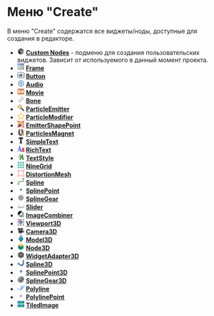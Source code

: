 # Меню "Create"

В меню "Create" содержатся все виджеты/ноды, доступные для создания в редакторе.

* ![CustomNodes](../images/icons/node/unknown.png) **[Custom Nodes](../custom_components.md)** - подменю для создания пользовательских виджетов. Зависит от используемого в данный момент проекта.
* ![Frame](../images/icons/node/lime_frame.png) **[Frame](../node/frame.md)**
* ![Button](../images/icons/node/lime_button.png) **[Button](../node/button.md)**
* ![Audio](../images/icons/node/lime_audio.png) **[Audio](../node/audio.md)**
* ![Movie](../images/icons/node/lime_movie.png) **[Movie](../node/movie.md)**
* ![Bone](../images/icons/node/lime_bone.png) **[Bone](../node/bone.md)**
* ![ParticleEmitter](../images/icons/node/lime_particle_emitter.png) **[ParticleEmitter](../node/particles/particle_emitter.md)**
* ![ParticleModifier](../images/icons/node/lime_particle_modifier.png) **[ParticleModifier](../node/particles/particle_modifier.md)**
* ![EmitterShapePoint](../images/icons/node/lime_emitter_shape_point.png) **[EmitterShapePoint](../node/particles/emitter_shape_point.md)**
* ![ParticlesMagnet](../images/icons/node/lime_particles_magnet.png) **[ParticlesMagnet](../node/particles/particles_magnet.md)**
* ![SimpleText](../images/icons/node/lime_simple_text.png) **[SimpleText](../node/text/simple_text.md)**
* ![RichText](../images/icons/node/lime_rich_text.png) **[RichText](../node/text/rich_text.md)**
* ![TextStyle](../images/icons/node/lime_text_style.png) **[TextStyle](../node/text/text_style.md)**
* ![NineGrid](../images/icons/node/lime_nine_grid.png) **[NineGrid](../node/image/nine_grid.md)**
* ![DistortionMesh](../images/icons/node/lime_distortion_mesh.png) **[DistortionMesh](../node/image/distortion_mesh.md)**
* ![Spline](../images/icons/node/lime_spline.png) **[Spline](../node/spline/spline.md)**
* ![SplinePoint](../images/icons/node/lime_spline_point.png) **[SplinePoint](../node/spline/spline_point.md)**
* ![SplineGear](../images/icons/node/lime_spline_gear.png) **[SplineGear](../node/spline/spline_gear.md)**
* ![Slider](../images/icons/node/lime_slider.png) **[Slider](../node/slider.md)**
* ![ImageCombiner](../images/icons/node/lime_image_combiner.png) **[ImageCombiner](../node/image_combiner.md)**
* ![Viewport3D](../images/icons/node/lime_viewport_3d.png) **[Viewport3D](../node/3d/viewport_3d.md)**
* ![Camera3D](../images/icons/node/lime_camera_3d.png) **[Camera3D](../node/3D/camera_3d.md)**
* ![Model3D](../images/icons/node/lime_model_3d.png) **[Model3D](../node/3d/model_3d.md)**
* ![Node3D](../images/icons/node/lime_node_3d.png) **[Node3D](../node/3d/node_3d.md)**
* ![WidgetAdapter3D](../images/icons/node/lime_widget_adapter_3d.png) **[WidgetAdapter3D](../node/3d/widget_adapter_3d.md)**
* ![Spline3D](../images/icons/node/lime_spline_3d.png) **[Spline3D](../node/3d/spline_3d/spline_3d.md)**
* ![SplinePoint3D](../images/icons/node/lime_spline_point_3d.png) **[SplinePoint3D](../node/3d/spline_3d/spline_point_3d.md)**
* ![SplineGear3D](../images/icons/node/lime_spline_gear_3d.png) **[SplineGear3D](../node/3d/spline_3d/spline_gear_3d.md)**
* ![Polyline](../images/icons/node/lime_polyline.png) **[Polyline](../node/polyline/polyline.md)**
* ![PolylinePoint](../images/icons/node/lime_polyline_point.png) **[PolylinePoint](../node/polyline/polyline_point.md)**
* ![TiledImage](../images/icons/node/lime_tiled_image.png) **[TiledImage](../node/image/tiled_image.md)**
